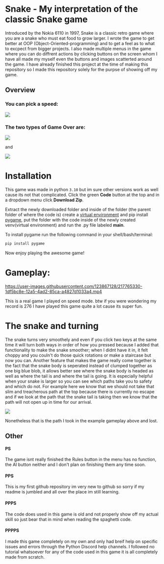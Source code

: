 # Snake - My interpretation of the classic Snake game 
Introduced by the Nokia 6110 in 1997, Snake is a classic retro game where you are a snake who must eat food to grow larger. I wrote the game to get better at OOP (Object-Oriented-programming) and to get a feel as to what to excpect from bigger projects. I also made multiple menus in the game where you can do diffrent actions by clicking buttons on the screen whom I have all made my myself even the buttons and images scatterted around the game. I have already finished this project at the time of making this repository so I made this repository solely for the purpse of showing off my game.

## Overview

### You can pick a speed: 
![](https://media.giphy.com/media/TZnc5GzsOotcJw3pik/giphy.gif)

### The two types of Game Over are: 
![](https://media.giphy.com/media/1OS6sC6roMBzoAXhDQ/giphy.gif) 

and 

![](https://media.giphy.com/media/fGlr3jYb6EpcQawd3M/giphy.gif)

# Installation
This game was made in python `3.10` but im sure other versions work as well cause its not that complicated. Click the green **Code** button at the top and in a dropdown menu click **Download Zip**. 

<arrow pointing at download zip>

Extract the newly downloaded folder and inside of the folder (the parent folder of where the code is) create a [virtual environment](https://github.com/pypa/virtualenv) and pip install [pygame](https://github.com/pygame/), put the folder with the code inside of the newly created venv(virtual environment) and run the .py file labeled **main**. 

<Arrow pointing at main> 

To install pygame run the following command in your shell/bash/terminal:
```bash
pip install pygame
```
Now enjoy playing the awesome game!

# Gameplay:
https://user-images.githubusercontent.com/123867128/217765330-1df5bc8e-12a5-4ad2-85ca-a4827d1033a4.mp4

This is a real game I played on speed mode. btw if you were wondering my record is 276 I have played this game quite a lot cause its super fun.

# The snake and turning
The snake turns very smoothely and even if you click two keys at the same time it will turn both ways in order of how you pressed because I added that functionality to make the snake smoother; when I didnt have it in, it felt choppy and you couln't do those quick rotations or make a staircase but now you can. Another feature that makes the game really come together is the fact that the snake body is seperated instead of clumped together as one big blue blob, it allows better see where the snake body is headed as well as where the tail is and where the tail is going. It is especially helpful when your snake is larger so you can see which paths take you to safety and which do not. For example here we know that we should not take that slim and treacherous path at the top because there is currently no escape and if we look at the path that the snake tail is taking then we know that the path will not open up in time for our arrival.

![](https://user-images.githubusercontent.com/123867128/217461218-aaa110a3-2762-4a78-a2ea-b2ee4825279f.png)

Nonetheless that is the path I took in the example gameplay above and lost.
## Other
#### PS
The game isnt really finished the Rules button in the menu has no function, the AI button neither and I don't plan on finishing them any time soon.

#### PPS 
This is my first github repository im very new to github so sorry if my readme is jumbled and all over the place im still learning.

#### PPPS
The code does used in this game is old and not properly show off my actual skill so just bear that in mind when reading the spaghetti code.

#### PPPPS
I made this game completely on my own and only had breif help on specific issues and errors through the Python Discord help channels. I followed no tutorial whatsoever for any of the code used in this game it is all completely made from scratch.
